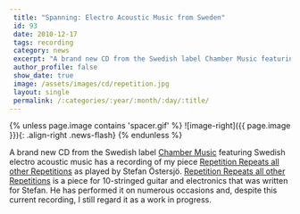 ```yaml
---
 title: "Spanning: Electro Acoustic Music from Sweden"
 id: 93
 date: 2010-12-17
 tags: recording
 category: news
 excerpt: "A brand new CD from the Swedish label Chamber Music featuring Swedish electro acoustic music has a recording of my piece Repetition Repeats all other Repetitions as played by Stefan &Ouml;stersj&ouml;..."
 author_profile: false
 show_date: true
 image: /assets/images/cd/repetition.jpg
 layout: single
 permalink: /:categories/:year/:month/:day/:title/
---
```

{% unless page.image contains 'spacer.gif' %}
   ![image-right]({{ page.image }}){: .align-right .news-flash}
{% endunless %}

A brand new CD from the Swedish label <a href="http://www.chambersound.se/">Chamber Music</a> featuring Swedish electro acoustic music has a recording of my piece <a href="http://www.henrikfrisk.com/index.jsp?metaId=music&id=comp&field=id&query=9&show=1#9">Repetition Repeats all other Repetitions</a> as played by Stefan &Ouml;stersj&ouml;. <a href="http://www.henrikfrisk.com/index.jsp?metaId=music&id=comp&field=id&query=9&show=1#9">Repetition Repeats all other Repetitions</a> is a piece for 10-stringed guitar and electronics that was written for Stefan. He has performed it on numerous occasions and, despite this current recording, I still regard it as a work in progress.

